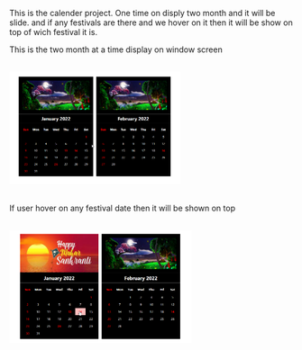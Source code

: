 This is the calender project. One time on disply two month and it will be slide. and if any festivals are there and we hover on it then it will be show on top of wich festival it is. 
<div>
  <p>This is the two month at a time display on window screen</p>
  <br>
<img src="./project-images/calender1.png" height="200px"/>
  <br>
  <br>
  <p>If user hover on any festival date then it will be shown on top</p>
  <br>
<img src="./project-images/calender2.png" height="200px"/>
</div>
